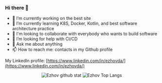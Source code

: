### Hi there 👋

- 🔭 I’m currently working on the best site
- 🌱 I’m currently learning K8S, Docker, Kotlin, and best software architecture practice 
- 👯 I'm looking to collaborate with everybody who wants to build software
- 🤔 I’m looking for help with CI/CD
- 💬 Ask me about anything
- 📫 How to reach me: contacts in my Github profile

My LinkedIn profile: [https://www.linkedin.com/in/ezhovda/](https://www.linkedin.com/in/ezhovda/)

<div align="center">
    <a>
        <img alt="Ezhov github stat" src="https://github-readme-stats.vercel.app/api?username=ezhov-da&count_private=true&show_icons=true&theme=dark&include_all_commits=true" />
    </a>
    <a>
        <img alt="Ezhov Top Langs" src="https://github-readme-stats.vercel.app/api/top-langs/?username=ezhov-da&layout=compact&theme=dark&exclude_repo=NewSantoline" />
    </a>
</div>
